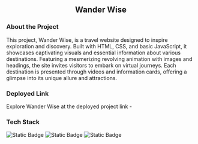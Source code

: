 <div align='center'>

## Wander Wise

</div>

### About the Project
This project, Wander Wise, is a travel website designed to inspire exploration and discovery. Built with HTML, CSS, and basic JavaScript, it showcases captivating visuals and essential information about various destinations. Featuring a mesmerizing revolving animation with images and headings, the site invites visitors to embark on virtual journeys. Each destination is presented through videos and information cards, offering a glimpse into its unique allure and attractions.

### Deployed Link
Explore Wander Wise at the deployed project link - 

### Tech Stack
![Static Badge](https://img.shields.io/badge/HTML-101010?logo=html5&logoColor=%23E34F26)    ![Static Badge](https://img.shields.io/badge/CSS-101010?logo=css3&logoColor=%231572B6)    ![Static Badge](https://img.shields.io/badge/JavaScript-101010?logo=javascript&logoColor=%23F7DF1E)
